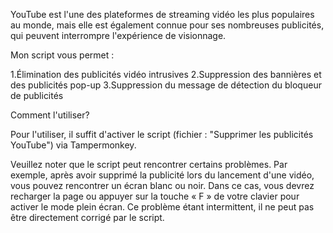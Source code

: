YouTube est l'une des plateformes de streaming vidéo les plus populaires au monde,
mais elle est également connue pour ses nombreuses publicités,
qui peuvent interrompre l'expérience de visionnage.

Mon script vous permet :

1.Élimination des publicités vidéo intrusives
2.Suppression des bannières et des publicités pop-up
3.Suppression du message de détection du bloqueur de publicités

Comment l'utiliser?

Pour l'utiliser, il suffit d'activer le script (fichier : "Supprimer les publicités YouTube") via Tampermonkey.

Veuillez noter que le script peut rencontrer certains problèmes.
Par exemple, après avoir supprimé la publicité lors du lancement d'une vidéo,
vous pouvez rencontrer un écran blanc ou noir. Dans ce cas,
vous devrez recharger la page ou appuyer sur la touche « F » de votre clavier pour activer le mode plein écran.
Ce problème étant intermittent, il ne peut pas être directement corrigé par le script.
